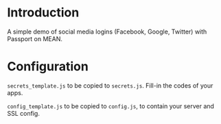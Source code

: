 
# Introduction

A simple demo of social media logins (Facebook, Google, Twitter) with Passport on MEAN.

# Configuration

`secrets_template.js` to be copied to `secrets.js`. Fill-in the codes of your apps.

`config_template.js` to be copied to `config.js`, to contain your server and SSL config.